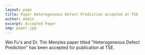 ```yaml
---
layout: page
title: Paper Heterogeneous Defect Prediction accepted at TSE
author: Admin
excerpt: Accepted Paper
img: paper.jpg
---
```


Wei Fu's and Dr. Tim Menzies paper titled "Heterogeneous Defect Prediction" has been accepted for publication at TSE.
